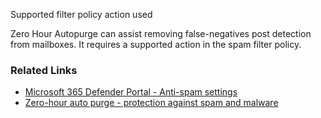 Supported filter policy action used

Zero Hour Autopurge can assist removing false-negatives post detection from mailboxes. It requires a supported action in the spam filter policy.

### Related Links

* [Microsoft 365 Defender Portal - Anti-spam settings](https://security.microsoft.com/antispam) 
* [Zero-hour auto purge - protection against spam and malware](https://aka.ms/orca-zha-docs-2)
